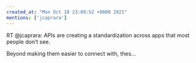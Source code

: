 ```yaml
---
created_at: "Mon Oct 18 23:09:52 +0000 2021"
mentions: ['jcaprara']
---
```


RT @jcaprara: APIs are creating a standardization across apps that most people don’t see. 

Beyond making them easier to connect with, thes…